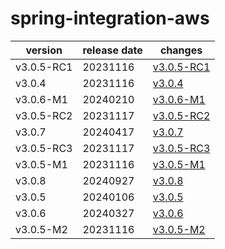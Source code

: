 # spring-integration-aws

|  version   | release date |                changes                 |
|------------|--------------|----------------------------------------|
| v3.0.5-RC1 | 20231116     | [v3.0.5-RC1](./v3.0.5-RC1-20231116.md) |
| v3.0.4     | 20231116     | [v3.0.4](./v3.0.4-20231116.md)         |
| v3.0.6-M1  | 20240210     | [v3.0.6-M1](./v3.0.6-M1-20240210.md)   |
| v3.0.5-RC2 | 20231117     | [v3.0.5-RC2](./v3.0.5-RC2-20231117.md) |
| v3.0.7     | 20240417     | [v3.0.7](./v3.0.7-20240417.md)         |
| v3.0.5-RC3 | 20231117     | [v3.0.5-RC3](./v3.0.5-RC3-20231117.md) |
| v3.0.5-M1  | 20231116     | [v3.0.5-M1](./v3.0.5-M1-20231116.md)   |
| v3.0.8     | 20240927     | [v3.0.8](./v3.0.8-20240927.md)         |
| v3.0.5     | 20240106     | [v3.0.5](./v3.0.5-20240106.md)         |
| v3.0.6     | 20240327     | [v3.0.6](./v3.0.6-20240327.md)         |
| v3.0.5-M2  | 20231116     | [v3.0.5-M2](./v3.0.5-M2-20231116.md)   |

